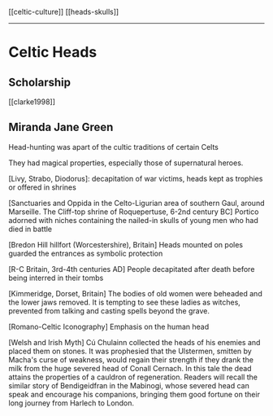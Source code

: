 [[celtic-culture]] [[heads-skulls]]

---

# Celtic Heads
## Scholarship
[[clarke1998]]
## Miranda Jane Green

Head-hunting was apart of the cultic traditions of certain Celts

They had magical properties, especially those of supernatural heroes.


[Livy, Strabo, Diodorus]: decapitation of war victims, heads kept as trophies or offered in shrines

[Sanctuaries and Oppida in the Celto-Ligurian area of southern Gaul, around Marseille. The Cliff-top shrine of Roquepertuse, 6-2nd century BC]
	Portico adorned with niches containing the nailed-in skulls of young men who had died in battle
	
[Bredon Hill hillfort (Worcestershire), Britain]
	Heads mounted on poles guarded the entrances as symbolic protection
	
	
[R-C Britain, 3rd-4th centuries AD]
	People decapitated after death before being interred in their tombs 
	
[Kimmeridge, Dorset, Britain]
	The bodies of old women were beheaded and the lower jaws removed. It is tempting to see these ladies as witches, prevented from talking and casting spells beyond the grave. 
	
	
[Romano-Celtic Iconography]
	Emphasis on the human head
	
[Welsh and Irish Myth]
	Cú Chulainn collected the heads of his enemies and placed them on stones.
	It was prophesied that the Ulstermen, smitten by Macha's curse of weakness, would regain their strength if they drank the milk from the huge severed head of Conall Cernach. In this tale the dead attains the properties of a cauldron of regeneration. Readers will recall the similar story of Bendigeidfran in the Mabinogi, whose severed head can speak and encourage his companions, bringing them good fortune on their long journey from Harlech to London.

